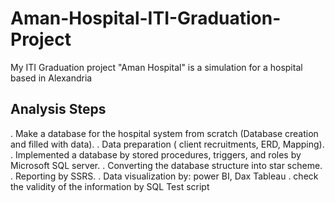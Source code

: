 # Aman-Hospital-ITI-Graduation-Project
My ITI Graduation project "Aman Hospital" is a simulation for a hospital based in Alexandria
## Analysis Steps
. Make a database for the hospital system from scratch (Database creation and filled with data).
. Data preparation ( client recruitments, ERD, Mapping).
. Implemented a database by stored procedures, triggers, and roles by Microsoft SQL server.
. Converting the database structure into star scheme.
. Reporting by SSRS.
. Data visualization by:
  power BI, Dax 
  Tableau
. check the validity of the information by SQL Test script
